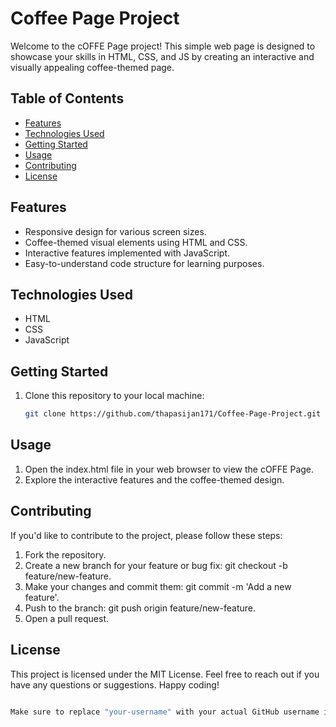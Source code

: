# Coffee Page Project

Welcome to the cOFFE Page project! This simple web page is designed to showcase your skills in HTML, CSS, and JS by creating an interactive and visually appealing coffee-themed page.

## Table of Contents
- [Features](#features)
- [Technologies Used](#technologies-used)
- [Getting Started](#getting-started)
- [Usage](#usage)
- [Contributing](#contributing)
- [License](#license)

## Features
- Responsive design for various screen sizes.
- Coffee-themed visual elements using HTML and CSS.
- Interactive features implemented with JavaScript.
- Easy-to-understand code structure for learning purposes.

## Technologies Used
- HTML
- CSS
- JavaScript

## Getting Started
1. Clone this repository to your local machine:
   ```bash
   git clone https://github.com/thapasijan171/Coffee-Page-Project.git
    ```

## Usage
1. Open the index.html file in your web browser to view the cOFFE Page.
2. Explore the interactive features and the coffee-themed design.

## Contributing 
If you'd like to contribute to the project, please follow these steps:

1. Fork the repository.
2. Create a new branch for your feature or bug fix: git checkout -b feature/new-feature.
3. Make your changes and commit them: git commit -m 'Add a new feature'.
4. Push to the branch: git push origin feature/new-feature.
5. Open a pull request.

## License 
This project is licensed under the MIT License.
Feel free to reach out if you have any questions or suggestions. Happy coding!

```bash

Make sure to replace "your-username" with your actual GitHub username if you plan to host the project on GitHub.

```






